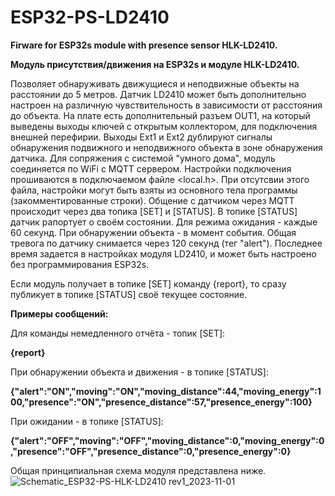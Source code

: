 # ESP32-PS-LD2410
**Firware for ESP32s module with presence sensor HLK-LD2410.**

**Модуль присутствия/движения на ESP32s и модуле HLK-LD2410.**  

Позволяет обнаруживать движущиеся и неподвижные объекты на расстоянии до 5 метров. Датчик LD2410 может быть дополнительно настроен на различную чувствительность в зависимости от расстояния до объекта.
На плате есть дополнительный разъем OUT1, на который выведены выходы ключей с открытым коллектором, для подключения внешней перефирии.  Выходы Ext1 и Ext2 дублируют сигналы обнаружения подвижного и
неподвижного объекта в зоне обнаружения датчика.
Для сопряжения с системой "умного дома", модуль соединяется по WiFi с MQTT сервером. Настройки подключения прошиваются в подключаемом файле <local.h>. При отсутсвии этого файла, настройки могут быть взяты из 
основного тела программы (закомментированные строки).
Общение с датчиком через MQTT происходит через два топика [SET] и [STATUS]. В топике [STATUS] датчик рапортует о своём состоянии. Для режима ожидания - каждые 60 секунд. При обнаружении объекта - в момент события.
Общая тревога по датчику снимается через 120 секунд (тег "alert").  Последнее время задается в настройках модуля LD2410, и может быть настроено без программирования ESP32s.

Если модуль получает в топике [SET] команду {report}, то сразу публикует в топике [STATUS] своё текущее состояние. 

**Примеры сообщений:**

Для команды немедленного отчёта - топик [SET]:

__{report}__

При обнаружении объекта и движения - в топике [STATUS]:

__{"alert":"ON","moving":"ON","moving_distance":44,"moving_energy":100,"presence":"ON","presence_distance":57,"presence_energy":100}__

При ожидании - в топике [STATUS]:

__{"alert":"OFF","moving":"OFF","moving_distance":0,"moving_energy":0,"presence":"OFF","presence_distance":0,"presence_energy":0}__

Общая принципиальная схема модуля представлена ниже.
![Schematic_ESP32-PS-HLK-LD2410 rev1_2023-11-01](https://github.com/DrCosha/ESP32-PS-LD2410/assets/80087552/dabf6859-96bf-4ace-ae94-014e5bc91430)
